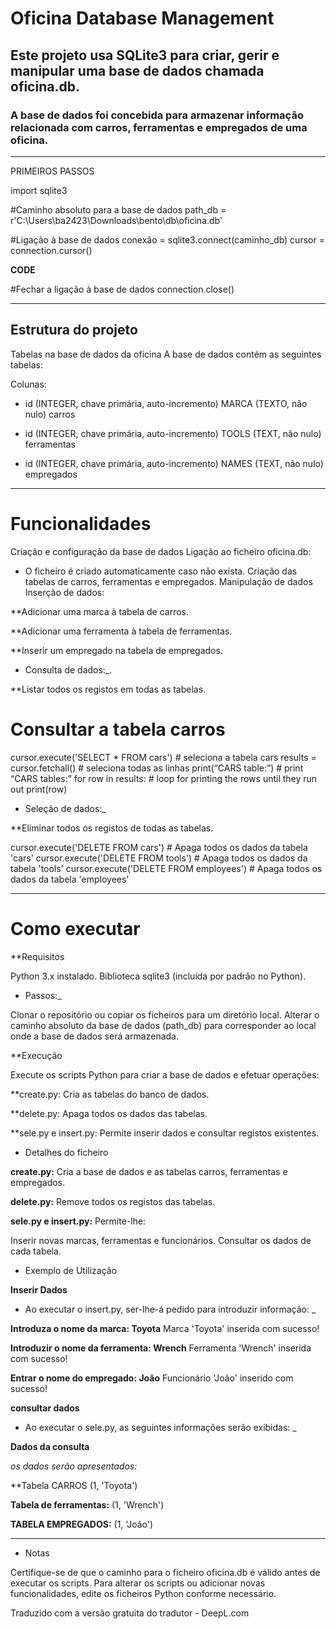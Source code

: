 # Oficina Database Management
## Este projeto usa SQLite3 para criar, gerir e manipular uma base de dados chamada oficina.db.
### A base de dados foi concebida para armazenar informação relacionada com carros, ferramentas e empregados de uma oficina.
-----------------------------------------------------------------------------


PRIMEIROS PASSOS

import sqlite3  

#Caminho absoluto para a base de dados
path_db = r'C:\Users\ba2423\Downloads\bento\db\oficina.db'

#Ligação à base de dados
conexão = sqlite3.connect(caminho_db)
cursor = connection.cursor()

**CODE**

#Fechar a ligação à base de dados
connection.close()

---
## Estrutura do projeto

Tabelas na base de dados da oficina
A base de dados contém as seguintes tabelas: 


Colunas:

* id (INTEGER, chave primária, auto-incremento)
MARCA (TEXTO, não nulo)
carros

* id (INTEGER, chave primária, auto-incremento)
TOOLS (TEXT, não nulo)
ferramentas

* id (INTEGER, chave primária, auto-incremento)
NAMES (TEXT, não nulo) empregados


-----------------------------------------------------------------------------


# Funcionalidades
Criação e configuração da base de dados
Ligação ao ficheiro oficina.db:

* O ficheiro é criado automaticamente caso não exista.
Criação das tabelas de carros, ferramentas e empregados.
Manipulação de dados
Inserção de dados:

**Adicionar uma marca à tabela de carros.

**Adicionar uma ferramenta à tabela de ferramentas.

**Inserir um empregado na tabela de empregados.

* Consulta de dados:_.

**Listar todos os registos em todas as tabelas.

# Consultar a tabela carros
cursor.execute('SELECT * FROM cars') # seleciona a tabela cars
results = cursor.fetchall() # seleciona todas as linhas
print(“CARS table:”) # print “CARS tables:”
for row in results: # loop for printing the rows until they run out
    print(row)


* Seleção de dados:_

**Eliminar todos os registos de todas as tabelas.

cursor.execute('DELETE FROM cars') # Apaga todos os dados da tabela 'cars'
cursor.execute('DELETE FROM tools') # Apaga todos os dados da tabela 'tools'
cursor.execute('DELETE FROM employees') # Apaga todos os dados da tabela 'employees'


-----------------------------------------------------------------------------

# Como executar
**Requisitos

Python 3.x instalado.
Biblioteca sqlite3 (incluída por padrão no Python).

* Passos:_

Clonar o repositório ou copiar os ficheiros para um diretório local.
Alterar o caminho absoluto da base de dados (path_db) para corresponder ao local onde a base de dados será armazenada.

**Execução

Execute os scripts Python para criar a base de dados e efetuar operações:

**create.py: Cria as tabelas do banco de dados.

**delete.py: Apaga todos os dados das tabelas.

**sele.py e insert.py: Permite inserir dados e consultar registos existentes.

* Detalhes do ficheiro

**create.py:**
Cria a base de dados e as tabelas carros, ferramentas e empregados.

**delete.py:**
Remove todos os registos das tabelas.

**sele.py e insert.py:**
Permite-lhe:

Inserir novas marcas, ferramentas e funcionários.
Consultar os dados de cada tabela.


* Exemplo de Utilização

**Inserir Dados**

* Ao executar o insert.py, ser-lhe-á pedido para introduzir informação: _


**Introduza o nome da marca: Toyota**
Marca 'Toyota' inserida com sucesso!

**Introduzir o nome da ferramenta: Wrench**
Ferramenta 'Wrench' inserida com sucesso!

**Entrar o nome do empregado: João**
Funcionário 'João' inserido com sucesso!

**consultar dados**

* Ao executar o sele.py, as seguintes informações serão exibidas: _

**Dados da consulta**

_os dados serão apresentados:_

**Tabela CARROS
(1, 'Toyota')

**Tabela de ferramentas:**
(1, 'Wrench')

**TABELA EMPREGADOS:**
(1, 'João')

-----------------------------------------------------------------------------
* Notas

Certifique-se de que o caminho para o ficheiro oficina.db é válido antes de executar os scripts.
Para alterar os scripts ou adicionar novas funcionalidades, edite os ficheiros Python conforme necessário. 


Traduzido com a versão gratuita do tradutor - DeepL.com
